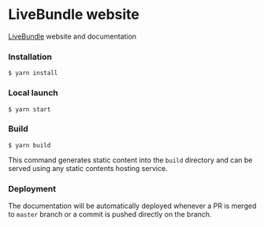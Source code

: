 # LiveBundle  website

[LiveBundle](https://github.com/electrode-io/livebundle) website and documentation

### Installation

```
$ yarn install
```

### Local launch

```
$ yarn start
```

### Build

```
$ yarn build
```

This command generates static content into the `build` directory and can be served using any static contents hosting service.

### Deployment

The documentation will be automatically deployed whenever a PR is merged to `master` branch or a commit is pushed directly on the branch.

